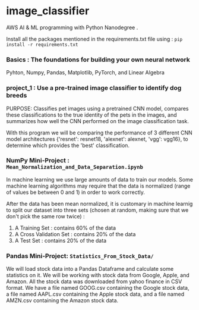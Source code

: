 # image_classifier

AWS AI & ML programming with Python Nanodegree .

Install all the packages mentioned in the requirements.txt file using : ```pip install -r requirements.txt```

### Basics : The foundations for building your own neural network
Pyhton, Numpy, Pandas, Matplotlib, PyTorch, and Linear Algebra

### project_1 : Use a pre-trained image classifier to identify dog breeds

PURPOSE: Classifies pet images using a pretrained CNN model, compares these classifications to the true identity of the pets in the images, and summarizes how well the CNN performed on the image classification task.

With this program we will be comparing the performance of 3 different CNN model architectures {'resnet': resnet18, 'alexnet': alexnet, 'vgg': vgg16},  to determine which provides the 'best' classification.

### NumPy Mini-Project : ```Mean_Normalization_and_Data_Separation.ipynb```

In machine learning we use large amounts of data to train our models. Some machine learning algorithms may require that the data is normalized (range of values be between 0 and 1) in order to work correctly.

After the data has been mean normalized, it is customary in machine learnig to split our dataset into three sets (chosen at random, making sure that we don't pick the same row twice) :
1. A Training Set : contains 60% of the data
2. A Cross Validation Set : contains 20% of the data
3. A Test Set : contains 20% of the data

### Pandas Mini-Project: ```Statistics_From_Stock_Data/```

We will load stock data into a Pandas Dataframe and calculate some statistics on it. We will be working with stock data from Google, Apple, and Amazon. All the stock data was downloaded from yahoo finance in CSV format. We have a file named GOOG.csv containing the Google stock data, a file named AAPL.csv containing the Apple stock data, and a file named AMZN.csv containing the Amazon stock data.
